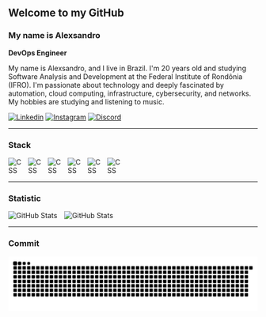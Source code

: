 ## Welcome to my GitHub
### My name is Alexsandro
**DevOps Engineer**

  My name is Alexsandro, and I live in Brazil. I'm 20 years old and studying Software Analysis and Development at the Federal Institute of Rondônia (IFRO). I'm passionate about technology and deeply fascinated by automation, cloud computing, infrastructure, cybersecurity, and networks. My hobbies are studying and listening to music.

[![Linkedin](https://img.shields.io/badge/LinkedIn-0077B5?style=for-the-badge&logo=linkedin&logoColor=white)](https://www.linkedin.com/in/alexsandro-ocanha-rodrigues-77149a35b/)
[![Instagram](https://img.shields.io/badge/Instagram-E4405F?style=for-the-badge&logo=instagram&logoColor=white)](https://www.instagram.com/alexsandro.pcap/)
[![Discord](https://img.shields.io/badge/Discord-7289DA?style=for-the-badge&logo=discord&logoColor=white)](https://discord.com/users/alfacee.xps)



---
### Stack
<img 
    align="left"
    alt="CSS"
    title="CSS"
    width="30px"
    style="padding-right: 10px;"
    src="https://cdn.jsdelivr.net/gh/devicons/devicon@latest/icons/amazonwebservices/amazonwebservices-original-wordmark.svg"
/>
<img 
    align="left"
    alt="CSS"
    title="CSS"
    width="30px"
    style="padding-right: 10px;"
    src="https://cdn.jsdelivr.net/gh/devicons/devicon@latest/icons/docker/docker-original.svg"
/>
<img 
    align="left"
    alt="CSS"
    title="CSS"
    width="30px"
    style="padding-right: 10px;"
    src="https://cdn.jsdelivr.net/gh/devicons/devicon@latest/icons/kubernetes/kubernetes-original.svg"
/>
<img 
    align="left"
    alt="CSS"
    title="CSS"
    width="30px"
    style="padding-right: 10px;"
    src="https://cdn.jsdelivr.net/gh/devicons/devicon@latest/icons/terraform/terraform-original.svg"
/>
<img 
    align="left"
    alt="CSS"
    title="CSS"
    width="30px"
    style="padding-right: 10px;"
    src="https://cdn.jsdelivr.net/gh/devicons/devicon@latest/icons/python/python-original.svg"
/>
<img 
    align="left"
    alt="CSS"
    title="CSS"
    width="30px"
    style="padding-right: 10px;"
    src="https://cdn.jsdelivr.net/gh/devicons/devicon@latest/icons/grafana/grafana-plain.svg"
/>
<br> 
<br>

---

### Statistic
<img
    aling="left"
    alt="GitHub Stats"
    height="200px"
    style="padding-right: 10px;"
    src="https://github-readme-stats.vercel.app/api?username=alexsandroocanha&show_icons=true&theme=radical"
/>
<img
    aling="left"
    alt="GitHub Stats"
    height="200px"
    style="padding-right: 10px;"
    src="https://github-readme-stats.vercel.app/api/top-langs/?username=alexsandroocanha&size_weight=0.5&count_weight=0.5&theme=radical"
/>

---

### Commit

<p align="center">
  <img src="https://raw.githubusercontent.com/alexsandroocanha/alexsandroocanha/output/snake.svg" alt="Snake animation" />
</p>
